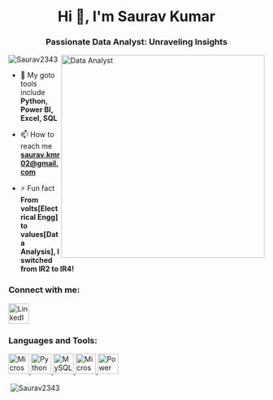 <h1 align="center">Hi 👋, I'm Saurav Kumar</h1>
<h3 align="center">Passionate Data Analyst: Unraveling Insights</h3>
<img align="right" alt="Data Analyst" width="400" src="https://uploads-ssl.webflow.com/5c19100c2b50073e6ee69da1/60d34f3b422c048fb72cb925_Analyze.gif">

<p align="left"> <img src="https://komarev.com/ghpvc/?username=Saurav2343&label=Profile%20views&color=0e75b6&style=flat" alt="Saurav2343" /> </p>

- 🌱 My goto tools include **Python, Power BI, Excel, SQL**

- 📫 How to reach me **saurav.kmr02@gmail.com**

- ⚡ Fun fact **From volts[Electrical Engg] to values[Data Analysis], I switched from IR2 to IR4!**

<h3 align="left">Connect with me:</h3>
<p align="left">
    <a href="https://www.linkedin.com/in/saurav-kumar-995494107" target="blank">
        <img align="center" src="https://img.icons8.com/color/48/000000/linkedin.png" alt="LinkedIn" width="40" height="40" />
    </a>
   </p>
<h3 align="left">Languages and Tools:</h3>
<p align="left"> 
    <a href="https://www.microsoft.com/en-us/sql-server" target="_blank" rel="noreferrer"> 
        <img src="https://github.com/user-attachments/assets/c27d6cdf-9946-412b-af19-c870cc136d4c" alt="Microsoft SQL Server" 
             width="40" height="40"/>
    </a>
    <a href="https://www.python.org/" target="_blank" rel="noreferrer"> 
        <img src="https://github.com/user-attachments/assets/a5d83d94-3419-44b1-bfa4-e562bafa4434" alt="Python" width="40" height="40"/> 
    </a> 
    <a href="https://www.mysql.com/" target="_blank" rel="noreferrer"> 
        <img src="https://github.com/user-attachments/assets/99af8d79-acee-4f8f-afdd-da6db9ff28a5" alt="MySQL" width="40" height="40"/> 
    </a>
    <a href="https://www.microsoft.com/en-in/microsoft-365/excel" target="_blank" rel="noreferrer"> 
         <img src="https://github.com/user-attachments/assets/4f5d37db-85e0-4456-8e11-8206ae34a9f8" alt="Microsoft Excel" width="40" height="40"/> 
    </a>
    <a href="https://www.microsoft.com/en-us/power-platform/products/power-bi" target="_blank" rel="noreferrer"> 
       <img src="https://github.com/user-attachments/assets/d4835e25-406f-49d7-bbb2-ed08d19324c9" alt="Power BI" width="40" height="40"/>
    </a>
</p>
<p>&nbsp;<img align="center" src="https://github-readme-stats.vercel.app/api?username=Saurav2343&show_icons=true&locale=en" alt="Saurav2343" /></p>

<!--<p><img align="center" src="https://streak-stats.demolab.com/?user=Saurav2343&" alt="Saurav2343" /></p>-->
